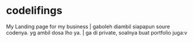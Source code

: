 # codelifings
My Landing page for my business | gaboleh diambil siapapun soure codenya. yg ambil dosa lho ya. | ga di private, soalnya buat portfolio juga:v
